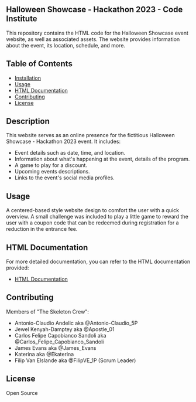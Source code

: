 ## Halloween Showcase - Hackathon 2023 - Code Institute

This repository contains the HTML code for the Halloween Showcase event website, as well as associated assets. The website provides information about the event, its location, schedule, and more.

## Table of Contents
- [Installation](#installation)
- [Usage](#usage)
- [HTML Documentation](#html-documentation)
- [Contributing](#contributing)
- [License](#license)

## Description

This website serves as an online presence for the fictitious Halloween Showcase - Hackathon 2023 event. It includes:

- Event details such as date, time, and location.
- Information about what's happening at the event, details of the program.
- A game to play for a discount.
- Upcoming events descriptions.
- Links to the event's social media profiles.

## Usage
A centered-based style website design to comfort the user with a quick overview.
A small challenge was included to play a little game to reward the user with a coupon code that can be redeemed during registration for a reduction in the entrance fee.

## HTML Documentation
For more detailed documentation, you can refer to the HTML documentation provided:
- [HTML Documentation](path/to/your/documentation.html)

## Contributing
Members of "The Skeleton Crew":
- Antonio-Claudio Andelic aka @Antonio-Claudio_5P
- Jewel Kenyah-Damptey aka @Apostle_01
- Carlos Felipe Capobianco Sandoli aka @Carlos_Felipe_Capobianco_Sandoli
- James Evans aka @James_Evans
- Katerina aka @Ekaterina
- Filip Van Elslande aka @FilipVE_1P (Scrum Leader)

## License
Open Source
